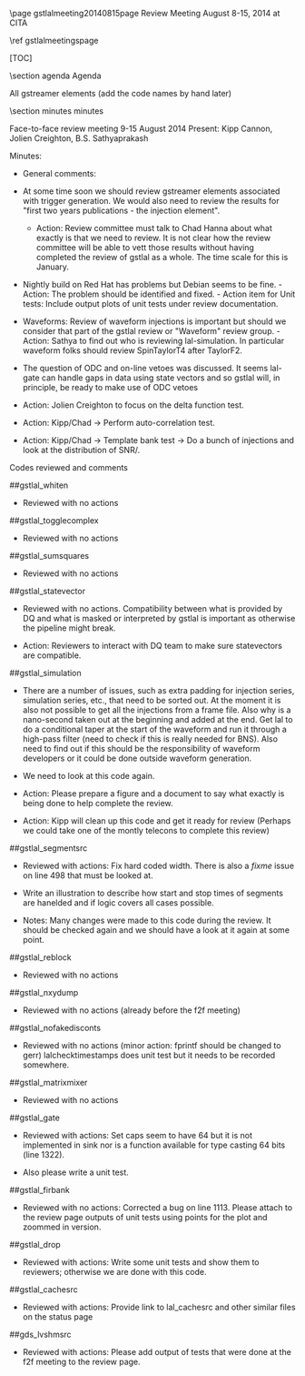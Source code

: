 \page gstlalmeeting20140815page Review Meeting August 8-15, 2014 at CITA

\ref gstlalmeetingspage

[TOC]

\section agenda Agenda

All gstreamer elements (add the code names by hand later)

\section minutes minutes

Face-to-face review meeting 9-15 August 2014
Present: Kipp Cannon, Jolien Creighton, B.S. Sathyaprakash

Minutes:

- General comments:
- At some time soon we should review gstreamer elements associated with
trigger generation. We would also need to review the results for "first
two years publications - the injection element".
	- Action: Review committee must talk to Chad Hanna about what exactly
        is that we need to review. It is not clear how the review committee
        will be able to vett those results without having completed the review
        of gstlal as a whole. The time scale for this is January.

- Nightly build on Red Hat has problems but Debian seems to be fine.
        - Action: The problem should be identified and fixed.
        - Action item for Unit tests: Include output plots of unit tests
        under review documentation.

- Waveforms: Review of waveform injections is important but should we
consider that part of the gstlal review or "Waveform" review group.
        - Action: Sathya to find out who is reviewing lal-simulation.
        In particular waveform folks should review SpinTaylorT4 after TaylorF2.

- The question of ODC and on-line vetoes was discussed. It seems lal-gate
can handle gaps in data using state vectors and so gstlal will, in principle,
be ready to make use of ODC vetoes

- Action: Jolien Creighton to focus on the delta function test.

- Action: Kipp/Chad -> Perform auto-correlation test.

- Action: Kipp/Chad -> Template bank test -> Do a bunch of injections and look at the distribution
of SNR/<SNR>.

Codes reviewed and comments

##gstlal_whiten

- Reviewed with no actions

##gstlal_togglecomplex

- Reviewed with no actions

##gstlal_sumsquares

- Reviewed with no actions

##gstlal_statevector

- Reviewed with no actions. Compatibility between what is provided by
DQ and what is masked or interpreted by gstlal is important as otherwise
the pipeline might break.

- Action: Reviewers to interact with DQ team to make sure statevectors
are compatible.

##gstlal_simulation

- There are a number of issues, such as extra padding for injection series,
simulation series, etc., that need to be sorted out. At the moment it is also
not possible to get all the injections from a frame file. Also why is a
nano-second taken out at the beginning and added at the end. Get lal to
do a conditional taper at the start of the waveform and run it through
a high-pass filter (need to check if this is really needed for BNS).
Also need to find out if this should be the responsibility of waveform
developers or it could be done outside waveform generation.

- We need to look at this code again.

- Action: Please prepare a figure and a document to say what exactly
is being done to help complete the review.

- Action: Kipp will clean up this code and get it ready for review
(Perhaps we could take one of the montly telecons to complete this review)

##gstlal_segmentsrc

- Reviewed with actions: Fix hard coded width. There is also a
*fixme* issue on line 498 that must be looked at.

- Write an illustration to describe how start and stop times of
segments are hanelded and if logic covers all cases possible.

- Notes: Many changes were made to this code during the review. It
should be checked again and we should have a look at it again
at some point.

##gstlal_reblock

- Reviewed with no actions

##gstlal_nxydump

- Reviewed with no actions (already before the f2f meeting)

##gstlal_nofakedisconts

- Reviewed with no actions (minor action: fprintf should be changed to gerr)
lalchecktimestamps does unit test but it needs to be recorded somewhere.

##gstlal_matrixmixer

- Reviewed with no actions

##gstlal_gate

- Reviewed with actions: Set caps seem to have 64 but it is not implemented
in sink nor is a function available for type casting 64 bits (line 1322).

- Also please write a unit test.

##gstlal_firbank

- Reviewed with no actions: Corrected a bug on line 1113. Please attach
to the review page outputs of unit tests using points for the plot and
zoommed in version.

##gstlal_drop

- Reviewed with actions: Write some unit tests and show them to reviewers;
otherwise we are done with this code.

##gstlal_cachesrc

- Reviewed with actions: Provide link to lal_cachesrc and other similar
files on the status page

##gds_lvshmsrc

- Reviewed with actions: Please add output of tests that were done at
the f2f meeting to the review page.

